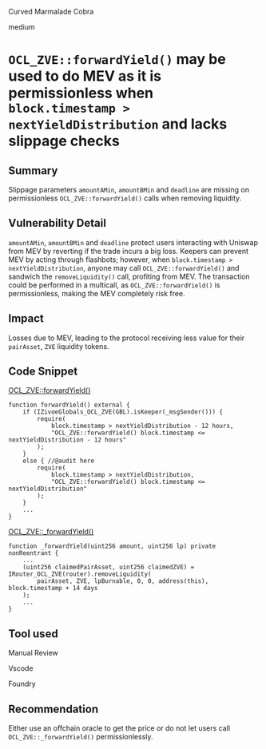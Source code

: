 Curved Marmalade Cobra

medium

# `OCL_ZVE::forwardYield()` may be used to do MEV as it is permissionless when `block.timestamp > nextYieldDistribution` and lacks slippage checks

## Summary

Slippage parameters `amountAMin`, `amountBMin` and `deadline` are missing on permissionless `OCL_ZVE::forwardYield()` calls when removing liquidity.

## Vulnerability Detail

`amountAMin`, `amountBMin` and `deadline` protect users interacting with Uniswap from MEV by reverting if the trade incurs a big loss. Keepers can prevent MEV by acting through flashbots; however, when `block.timestamp > nextYieldDistribution`, anyone may call `OCL_ZVE::forwardYield()` and sandwich the `removeLiquidity()` call, profiting from MEV. The transaction could be performed in a multicall, as `OCL_ZVE::forwardYield()` is permissionless, making the MEV completely risk free.

## Impact

Losses due to MEV, leading to the protocol receiving less value for their `pairAsset`, `ZVE` liquidity tokens.

## Code Snippet

[OCL_ZVE::forwardYield()](https://github.com/sherlock-audit/2024-03-zivoe/blob/main/zivoe-core-foundry/src/lockers/OCL/OCL_ZVE.sol#L295-L298)
```solidity
function forwardYield() external {
    if (IZivoeGlobals_OCL_ZVE(GBL).isKeeper(_msgSender())) {
        require(
            block.timestamp > nextYieldDistribution - 12 hours, 
            "OCL_ZVE::forwardYield() block.timestamp <= nextYieldDistribution - 12 hours"
        );
    }
    else { //@audit here
        require(
            block.timestamp > nextYieldDistribution,
            "OCL_ZVE::forwardYield() block.timestamp <= nextYieldDistribution"
        );
    }
    ...
}
```

[OCL_ZVE::_forwardYield()](https://github.com/sherlock-audit/2024-03-zivoe/blob/main/zivoe-core-foundry/src/lockers/OCL/OCL_ZVE.sol#L316-L318)
```solidity
function _forwardYield(uint256 amount, uint256 lp) private nonReentrant {
    ...
    (uint256 claimedPairAsset, uint256 claimedZVE) = IRouter_OCL_ZVE(router).removeLiquidity(
        pairAsset, ZVE, lpBurnable, 0, 0, address(this), block.timestamp + 14 days
    );
    ...
}
```

## Tool used

Manual Review

Vscode

Foundry

## Recommendation

Either use an offchain oracle to get the price or do not let users call `OCL_ZVE::_forwardYield()` permissionlessly.